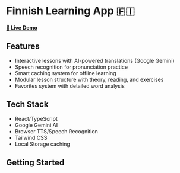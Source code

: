 # Finnish Learning App 🇫🇮

**[🚀 Live Demo](https://dsedunov.github.io/finnishlearningapp)**

## Features
- Interactive lessons with AI-powered translations (Google Gemini)
- Speech recognition for pronunciation practice
- Smart caching system for offline learning
- Modular lesson structure with theory, reading, and exercises
- Favorites system with detailed word analysis

## Tech Stack
- React/TypeScript
- Google Gemini AI
- Browser TTS/Speech Recognition
- Tailwind CSS
- Local Storage caching

## Getting Started
